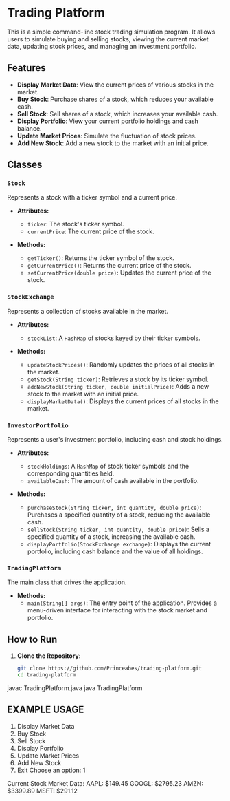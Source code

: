 # Trading Platform

This is a simple command-line stock trading simulation program. It allows users to simulate buying and selling stocks, viewing the current market data, updating stock prices, and managing an investment portfolio.

## Features

- **Display Market Data**: View the current prices of various stocks in the market.
- **Buy Stock**: Purchase shares of a stock, which reduces your available cash.
- **Sell Stock**: Sell shares of a stock, which increases your available cash.
- **Display Portfolio**: View your current portfolio holdings and cash balance.
- **Update Market Prices**: Simulate the fluctuation of stock prices.
- **Add New Stock**: Add a new stock to the market with an initial price.

## Classes

### `Stock`
Represents a stock with a ticker symbol and a current price.

- **Attributes:**
  - `ticker`: The stock's ticker symbol.
  - `currentPrice`: The current price of the stock.

- **Methods:**
  - `getTicker()`: Returns the ticker symbol of the stock.
  - `getCurrentPrice()`: Returns the current price of the stock.
  - `setCurrentPrice(double price)`: Updates the current price of the stock.

### `StockExchange`
Represents a collection of stocks available in the market.

- **Attributes:**
  - `stockList`: A `HashMap` of stocks keyed by their ticker symbols.

- **Methods:**
  - `updateStockPrices()`: Randomly updates the prices of all stocks in the market.
  - `getStock(String ticker)`: Retrieves a stock by its ticker symbol.
  - `addNewStock(String ticker, double initialPrice)`: Adds a new stock to the market with an initial price.
  - `displayMarketData()`: Displays the current prices of all stocks in the market.

### `InvestorPortfolio`
Represents a user's investment portfolio, including cash and stock holdings.

- **Attributes:**
  - `stockHoldings`: A `HashMap` of stock ticker symbols and the corresponding quantities held.
  - `availableCash`: The amount of cash available in the portfolio.

- **Methods:**
  - `purchaseStock(String ticker, int quantity, double price)`: Purchases a specified quantity of a stock, reducing the available cash.
  - `sellStock(String ticker, int quantity, double price)`: Sells a specified quantity of a stock, increasing the available cash.
  - `displayPortfolio(StockExchange exchange)`: Displays the current portfolio, including cash balance and the value of all holdings.

### `TradingPlatform`
The main class that drives the application.

- **Methods:**
  - `main(String[] args)`: The entry point of the application. Provides a menu-driven interface for interacting with the stock market and portfolio.

## How to Run

1. **Clone the Repository:**

   ```bash
   git clone https://github.com/Princeabes/trading-platform.git
   cd trading-platform
javac TradingPlatform.java
java TradingPlatform


## EXAMPLE USAGE
1. Display Market Data
2. Buy Stock
3. Sell Stock
4. Display Portfolio
5. Update Market Prices
6. Add New Stock
7. Exit
Choose an option: 1

Current Stock Market Data:
AAPL: $149.45
GOOGL: $2795.23
AMZN: $3399.89
MSFT: $291.12
